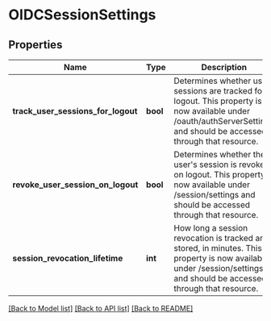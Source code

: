 # OIDCSessionSettings

## Properties
Name | Type | Description | Notes
------------ | ------------- | ------------- | -------------
**track_user_sessions_for_logout** | **bool** | Determines whether user sessions are tracked for logout. This property is now available under /oauth/authServerSettings and should be accessed through that resource. | [optional] 
**revoke_user_session_on_logout** | **bool** | Determines whether the user&#39;s session is revoked on logout. This property is now available under /session/settings and should be accessed through that resource. | [optional] 
**session_revocation_lifetime** | **int** | How long a session revocation is tracked and stored, in minutes. This property is now available under /session/settings and should be accessed through that resource. | [optional] 

[[Back to Model list]](../README.md#documentation-for-models) [[Back to API list]](../README.md#documentation-for-api-endpoints) [[Back to README]](../README.md)


